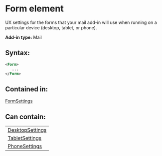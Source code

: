 
# Form element
UX settings for the forms that your mail add-in will use when running on a particular device (desktop, tablet, or phone).

 **Add-in type:** Mail


## Syntax:


```XML
<Form>
   ...
</Form>
```


## Contained in:

[FormSettings](../reference/manifest/formsettings-element.md)


## Can contain:


||
|:-----|
|[DesktopSettings](../reference/manifest/desktopsettings-element.md)|
|[TabletSettings](../reference/manifest/tabletsettings-element.md)|
|[PhoneSettings](../reference/manifest/phonesettings-element.md)|
